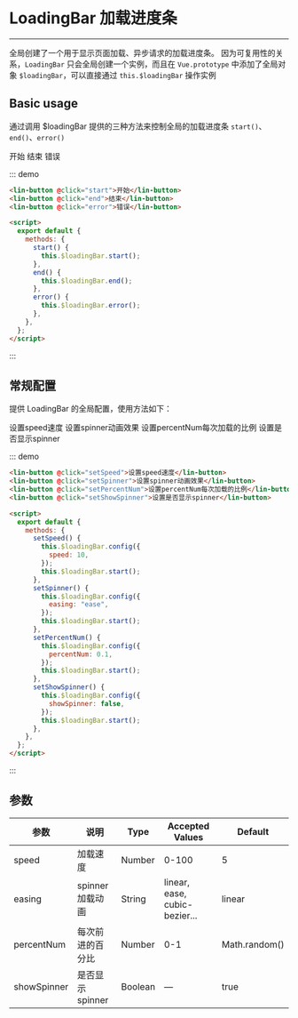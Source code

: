 <script>
  export default {
    methods: {
      start () {
        this.$loadingBar.start()
      },
      end () {
        this.$loadingBar.end()
      },
      error () {
        this.$loadingBar.error()
      },
      setSpeed () {
        this.$loadingBar.config({
          speed: 10
        })
        this.$loadingBar.start()
      },
      setSpinner () {
        this.$loadingBar.config({
          easing: 'ease'
        })
        this.$loadingBar.start()
      },
      setPercentNum () {
        this.$loadingBar.config({
          percentNum: 0.1
        })
        this.$loadingBar.start()
      },
      setShowSpinner () {
        this.$loadingBar.config({
          showSpinner: false
        })
        this.$loadingBar.start()
      }
    }
  }
</script>

<style lang="scss" scoped>
.lin-button + .lin-button{
  margin-left:10px;
}
</style>

# LoadingBar 加载进度条

---

全局创建了一个用于显示页面加载、异步请求的加载进度条。
因为可复用性的关系，`LoadingBar` 只会全局创建一个实例，而且在 `Vue.prototype` 中添加了全局对象 `$loadingBar`，可以直接通过 `this.$loadingBar` 操作实例

## Basic usage

通过调用 \$loadingBar 提供的三种方法来控制全局的加载进度条 `start()`、`end()`、`error()`

<div class="demo-block">
   <lin-button @click="start">开始</lin-button>
   <lin-button @click="end">结束</lin-button>
   <lin-button @click="error">错误</lin-button>
</div>

::: demo

```html
<lin-button @click="start">开始</lin-button>
<lin-button @click="end">结束</lin-button>
<lin-button @click="error">错误</lin-button>

<script>
  export default {
    methods: {
      start() {
        this.$loadingBar.start();
      },
      end() {
        this.$loadingBar.end();
      },
      error() {
        this.$loadingBar.error();
      },
    },
  };
</script>
```

:::

## 常规配置

提供 LoadingBar 的全局配置，使用方法如下：

<div class="demo-block">
   <lin-button @click="setSpeed">设置speed速度</lin-button>
   <lin-button @click="setSpinner">设置spinner动画效果</lin-button>
   <lin-button @click="setPercentNum">设置percentNum每次加载的比例</lin-button>
   <lin-button @click="setShowSpinner">设置是否显示spinner</lin-button>
</div>

::: demo

```html
<lin-button @click="setSpeed">设置speed速度</lin-button>
<lin-button @click="setSpinner">设置spinner动画效果</lin-button>
<lin-button @click="setPercentNum">设置percentNum每次加载的比例</lin-button>
<lin-button @click="setShowSpinner">设置是否显示spinner</lin-button>

<script>
  export default {
    methods: {
      setSpeed() {
        this.$loadingBar.config({
          speed: 10,
        });
        this.$loadingBar.start();
      },
      setSpinner() {
        this.$loadingBar.config({
          easing: "ease",
        });
        this.$loadingBar.start();
      },
      setPercentNum() {
        this.$loadingBar.config({
          percentNum: 0.1,
        });
        this.$loadingBar.start();
      },
      setShowSpinner() {
        this.$loadingBar.config({
          showSpinner: false,
        });
        this.$loadingBar.start();
      },
    },
  };
</script>
```

:::

## 参数

| 参数        | 说明             | Type    | Accepted Values               | Default       |
| ----------- | ---------------- | ------- | ----------------------------- | ------------- |
| speed       | 加载速度         | Number  | 0-100                         | 5             |
| easing      | spinner 加载动画 | String  | linear, ease, cubic-bezier... | linear        |
| percentNum  | 每次前进的百分比 | Number  | 0-1                           | Math.random() |
| showSpinner | 是否显示 spinner | Boolean | —                             | true          |
